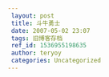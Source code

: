 ```yaml
---
 layout: post
 title: 斗牛勇士
 date: 2007-05-02 23:07
 tags: 旧博客存档
 ref_id: 1536955198635
 author: teryoy
 categories: Uncategorized
---
```

